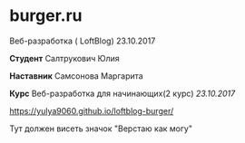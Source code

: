 # burger.ru
Веб-разработка ( LoftBlog) 23.10.2017

**Студент** Салтрукович Юлия

**Наставник** Самсонова Маргарита

**Курс** Веб-разработка для начинающих(2 курс) *23.10.2017*

https://yulya9060.github.io/loftblog-burger/

Тут должен висеть значок "Верстаю как могу"

